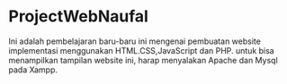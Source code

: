# ProjectWebNaufal
Ini adalah pembelajaran baru-baru ini mengenai pembuatan website
implementasi menggunakan HTML.CSS,JavaScript dan PHP.
untuk bisa menampilkan tampilan website ini, harap menyalakan Apache dan Mysql pada Xampp.

